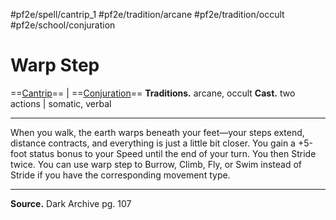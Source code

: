 #pf2e/spell/cantrip_1 #pf2e/tradition/arcane #pf2e/tradition/occult #pf2e/school/conjuration
# Warp Step
==[Cantrip](../../../Traits/Cantrip.md)== | ==[Conjuration](../../../Traits/Conjuration.md)==
**Traditions.** arcane, occult
**Cast.** two actions | somatic, verbal

---
When you walk, the earth warps beneath your feet—your steps extend, distance contracts, and everything is just a little bit closer. You gain a +5-foot status bonus to your Speed until the end of your turn. You then Stride twice. You can use warp step to Burrow, Climb, Fly, or Swim instead of Stride if you have the corresponding movement type.

---
**Source.** Dark Archive pg. 107